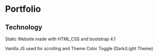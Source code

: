 # Portfolio

## Technology 

  Static Website made with HTML,CSS and bootstrap 4.1 

  Vanilla JS used for scrolling and Theme Color Toggle (Dark/Light Theme)




